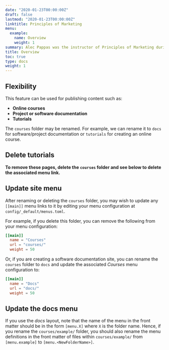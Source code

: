 ```yaml
---
date: "2020-01-23T00:00:00Z"
draft: false
lastmod: "2020-01-23T00:00:00Z"
linktitle: Principles of Marketing
menu:
  example:
    name: Overview
    weight: 1
summary: Alec Pappas was the instructor of Principles of Marketing during the Summer of 2019. The class had 50 students participate. Alec Pappas received a 4.76/5 rating for the class. Below are a few reviews of Alec from students...\"Although he's young and this is his first real teaching experience, Alec is the man. He's very well spoken, makes the material even easier to understand with his examples/dialogue, and actually cares about his students. He has no issues taking the time to thoroughly explain something, and gives the extra effort to his students when needed. He is very well respected by the entire class, he communicates very well, and he's an inspirational/motivative person."\"Prof Alec really went above and beyond to educate students. His lecture were clear and effective. It was easy to see that he genuinely cared about educating students. He personally helped me work through questions and was one of the best teachers I have had. Give this man a promotion!"\"Professor Pappas did an excellent job teaching this class. Not only did he explain the content very well and answer any questions thoroughly, he went above and beyond in making us think critically about our futures unlike any Professor I've ever had. The knowledge, tips, and advice he has given us will be something we will all take into our futures and use to excel. Thank you Professor!"
title: Overview
toc: true
type: docs
weight: 1
---
```


## Flexibility

This feature can be used for publishing content such as:

* **Online courses**
* **Project or software documentation**
* **Tutorials**

The `courses` folder may be renamed. For example, we can rename it to `docs` for software/project documentation or `tutorials` for creating an online course.

## Delete tutorials

**To remove these pages, delete the `courses` folder and see below to delete the associated menu link.**

## Update site menu

After renaming or deleting the `courses` folder, you may wish to update any `[[main]]` menu links to it by editing your menu configuration at `config/_default/menus.toml`.

For example, if you delete this folder, you can remove the following from your menu configuration:

```toml
[[main]]
  name = "Courses"
  url = "courses/"
  weight = 50
```

Or, if you are creating a software documentation site, you can rename the `courses` folder to `docs` and update the associated *Courses* menu configuration to:

```toml
[[main]]
  name = "Docs"
  url = "docs/"
  weight = 50
```

## Update the docs menu

If you use the *docs* layout, note that the name of the menu in the front matter should be in the form `[menu.X]` where `X` is the folder name. Hence, if you rename the `courses/example/` folder, you should also rename the menu definitions in the front matter of files within `courses/example/` from `[menu.example]` to `[menu.<NewFolderName>]`.
